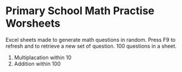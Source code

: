 # Primary School Math Practise Worsheets 
Excel sheets made to generate math questions in random. Press F9 to refresh and to retrieve a new set of question. 
100 questions in a sheet. 

1. Multiplacation within 10 
2. Addition within 100 

